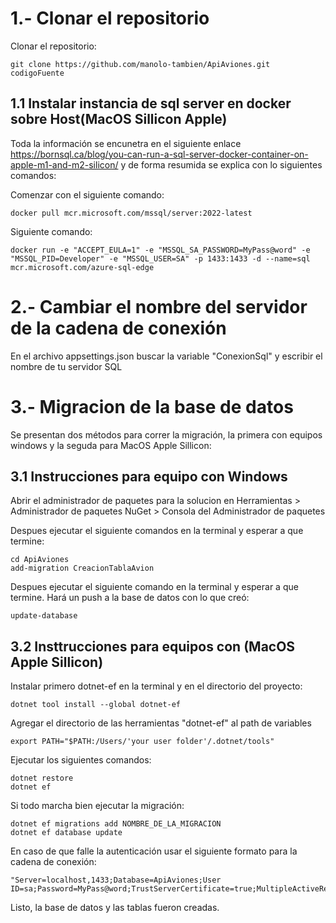 
# 1.- Clonar el repositorio

Clonar el repositorio:
```
git clone https://github.com/manolo-tambien/ApiAviones.git codigoFuente
```
## 1.1 Instalar instancia de sql server en docker sobre Host(MacOS Sillicon Apple)
Toda la información se encunetra en el siguiente enlace https://bornsql.ca/blog/you-can-run-a-sql-server-docker-container-on-apple-m1-and-m2-silicon/ y de forma resumida se explica con lo siguientes comandos:

Comenzar con el siguiente comando:
```
docker pull mcr.microsoft.com/mssql/server:2022-latest
```
Siguiente comando: 
```
docker run -e "ACCEPT_EULA=1" -e "MSSQL_SA_PASSWORD=MyPass@word" -e "MSSQL_PID=Developer" -e "MSSQL_USER=SA" -p 1433:1433 -d --name=sql mcr.microsoft.com/azure-sql-edge
```

# 2.- Cambiar el nombre del servidor de la cadena de conexión

En el archivo appsettings.json buscar la variable "ConexionSql" y escribir el nombre de tu servidor SQL

# 3.- Migracion de la base de datos
Se presentan dos métodos para correr la migración, la primera con equipos windows y la seguda para MacOS Apple Sillicon:

## 3.1 Instrucciones para equipo con Windows
Abrir el administrador de paquetes para la solucion en Herramientas > Administrador de paquetes NuGet > Consola del Administrador de paquetes

 Despues ejecutar el siguiente comandos en la terminal y esperar a que termine:
```
cd ApiAviones
add-migration CreacionTablaAvion    
```
Despues ejecutar el siguiente comando en la terminal y esperar a que termine. Hará un push a la base de datos con lo que creó:
```
update-database
```
## 3.2 Insttrucciones para equipos con (MacOS Apple Sillicon)
Instalar primero dotnet-ef en la terminal y en el directorio del proyecto:
```
dotnet tool install --global dotnet-ef
```
Agregar el directorio de las herramientas "dotnet-ef" al path de variables
```
export PATH="$PATH:/Users/'your user folder'/.dotnet/tools"
```
Ejecutar los siguientes comandos:
```
dotnet restore
dotnet ef
```
Si todo marcha bien ejecutar la migración:
```
dotnet ef migrations add NOMBRE_DE_LA_MIGRACION
dotnet ef database update
```
En caso de que falle la autenticación usar el siguiente formato para la cadena de conexión: 
```
"Server=localhost,1433;Database=ApiAviones;User ID=sa;Password=MyPass@word;TrustServerCertificate=true;MultipleActiveResultSets=true;"
```

Listo, la base de datos y las tablas fueron creadas.
